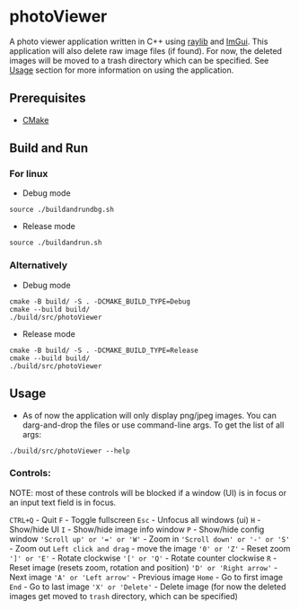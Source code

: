 # photoViewer
A photo viewer application written in C++ using [raylib](https://www.raylib.com/) and [ImGui](https://github.com/ocornut/imgui). This application will also delete raw image files (if found). For now, the deleted images will be moved to a trash directory which can be specified. See [Usage](##Usage) section for more information on using the application.


## Prerequisites
* [CMake](https://cmake.org/download/)


## Build and Run
### For linux
- Debug mode
```
source ./buildandrundbg.sh
```
- Release mode
```
source ./buildandrun.sh
```

### Alternatively
- Debug mode
```
cmake -B build/ -S . -DCMAKE_BUILD_TYPE=Debug
cmake --build build/
./build/src/photoViewer
```
- Release mode
```
cmake -B build/ -S . -DCMAKE_BUILD_TYPE=Release
cmake --build build/
./build/src/photoViewer
```


## Usage
- As of now the application will only display png/jpeg images. You can darg-and-drop the files or use command-line args. To get the list of all args:
```
./build/src/photoViewer --help
```

### Controls:
NOTE: most of these controls will be blocked if a window (UI) is in focus or an input text field is in focus.

`CTRL+Q` - Quit
`F` - Toggle fullscreen
`Esc` - Unfocus all windows (ui)
`H` - Show/hide UI
`I` - Show/hide image info window
`P` - Show/hide config window
`'Scroll up' or '=' or 'W'` - Zoom in
`'Scroll down' or '-' or 'S'` - Zoom out
`Left click and drag` - move the image
`'0' or 'Z'` - Reset zoom
`']' or 'E'` - Rotate clockwise
`'[' or 'Q'` - Rotate counter clockwise
`R` - Reset image (resets zoom, rotation and position)
`'D' or 'Right arrow'` - Next image
`'A' or 'Left arrow'` - Previous image
`Home` - Go to first image
`End` - Go to last image
`'X' or 'Delete'` - Delete image (for now the deleted images get moved to `trash` directory, which can be specified)

